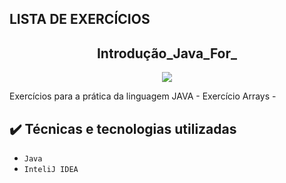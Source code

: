 ## LISTA DE EXERCÍCIOS

<h2 align="center">Introdução_Java_For_</h2>

<p align="center">
<img src="https://img.shields.io/badge/Status-Programador_em_Desenvolvimento-red"></p>

<p>Exercícios para a prática da linguagem JAVA - Exercício Arrays -</p>

## ✔️ Técnicas e tecnologias utilizadas

- ``Java ``
- ``InteliJ IDEA``
